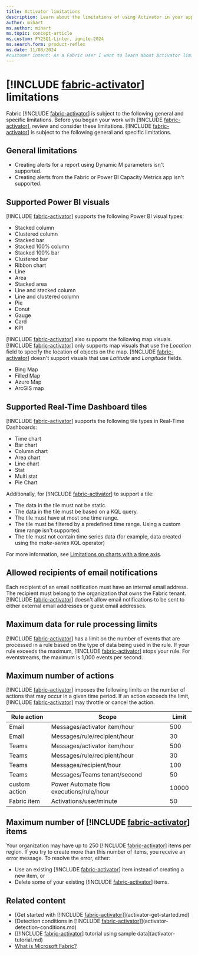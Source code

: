```yaml
---
title: Activator limitations
description: Learn about the limitations of using Activator in your applications and dashboards. Activator provides real-time insights and analytics for your data.
author: mihart
ms.author: mihart
ms.topic: concept-article
ms.custom: FY25Q1-Linter, ignite-2024
ms.search.form: product-reflex
ms.date: 11/08/2024
#customer intent: As a Fabric user I want to learn about Activator limitations.
---
```


# [!INCLUDE [fabric-activator](../includes/fabric-activator.md)] limitations

Fabric [!INCLUDE [fabric-activator](../includes/fabric-activator.md)] is subject to the following general and specific limitations. Before you began your work with [!INCLUDE [fabric-activator](../includes/fabric-activator.md)], review and consider these limitations.
[!INCLUDE [fabric-activator](../includes/fabric-activator.md)] is subject to the following general and specific limitations.

## General limitations

* Creating alerts for a report using Dynamic M parameters isn't supported.
* Creating alerts from the Fabric or Power BI Capacity Metrics app isn't supported.

## Supported Power BI visuals

[!INCLUDE [fabric-activator](../includes/fabric-activator.md)] supports the following Power BI visual types:

* Stacked column
* Clustered column
* Stacked bar
* Stacked 100% column
* Stacked 100% bar
* Clustered bar
* Ribbon chart
* Line
* Area
* Stacked area
* Line and stacked column
* Line and clustered column
* Pie
* Donut
* Gauge
* Card
* KPI

[!INCLUDE [fabric-activator](../includes/fabric-activator.md)] also supports the following map visuals. [!INCLUDE [fabric-activator](../includes/fabric-activator.md)] only supports map visuals that use the *Location* field to specify the location of objects on the map. [!INCLUDE [fabric-activator](../includes/fabric-activator.md)] doesn't support visuals that use *Latitude* and *Longitude* fields.

* Bing Map
* Filled Map
* Azure Map
* ArcGIS map

## Supported Real-Time Dashboard tiles

[!INCLUDE [fabric-activator](../includes/fabric-activator.md)] supports the following tile types in Real-Time Dashboards:

* Time chart
* Bar chart
* Column chart
* Area chart
* Line chart
* Stat
* Multi stat
* Pie Chart

Additionally, for [!INCLUDE [fabric-activator](../includes/fabric-activator.md)] to support a tile:

* The data in the tile must not be static.
* The data in the tile must be based on a KQL query.
* The tile must have at most one time range.
* The tile must be filtered by a predefined time range. Using a custom time range isn't supported.
* The tile must not contain time series data (for example, data created using the *make-series* KQL operator)

For more information, see [Limitations on charts with a time axis](activator-get-data-real-time-dashboard.md#limitations-on-charts-with-a-time-axis).

## Allowed recipients of email notifications

Each recipient of an email notification must have an internal email address. The recipient must belong to the organization that owns the Fabric tenant. [!INCLUDE [fabric-activator](../includes/fabric-activator.md)] doesn't allow email notifications to be sent to either external email addresses or guest email addresses.

## Maximum data for rule processing limits

[!INCLUDE [fabric-activator](../includes/fabric-activator.md)] has a limit on the number of events that are processed in a rule based on the type of data being used in the rule. If your rule exceeds the maximum, [!INCLUDE [fabric-activator](../includes/fabric-activator.md)] stops your rule. For eventstreams, the maximum is 1,000 events per second.

## Maximum number of actions

[!INCLUDE [fabric-activator](../includes/fabric-activator.md)] imposes the following limits on the number of actions that may occur in a given time period. If an action exceeds the limit, [!INCLUDE [fabric-activator](../includes/fabric-activator.md)] may throttle or cancel the action.

|Rule action  |Scope  |Limit  |
|---------|---------|---------|
|Email     |Messages/activator item/hour         |500        |
|Email     |Messages/rule/recipient/hour   |30         |
|Teams     |Messages/activator item/hour         |500        |
|Teams     |Messages/rule/recipient/hour   |30         |
|Teams     |Messages/recipient/hour           |100        |
|Teams     |Messages/Teams tenant/second      |50         |
|custom action |Power Automate flow executions/rule/hour      |10000      |
|Fabric item |Activations/user/minute| 50   |

## Maximum number of [!INCLUDE [fabric-activator](../includes/fabric-activator.md)] items

Your organization may have up to 250 [!INCLUDE [fabric-activator](../includes/fabric-activator.md)] items per region. If you try to create more than this number of items, you receive an error message. To resolve the error, either:

* Use an existing [!INCLUDE [fabric-activator](../includes/fabric-activator.md)] item instead of creating a new item, or
* Delete some of your existing [!INCLUDE [fabric-activator](../includes/fabric-activator.md)] items.

## Related content

* [Get started with [!INCLUDE [fabric-activator](../includes/fabric-activator.md)]](activator-get-started.md)
* [Detection conditions in [!INCLUDE [fabric-activator](../includes/fabric-activator.md)]](activator-detection-conditions.md)
* [[!INCLUDE [fabric-activator](../includes/fabric-activator.md)] tutorial using sample data](activator-tutorial.md)
* [What is Microsoft Fabric?](../../get-started/microsoft-fabric-overview.md)
